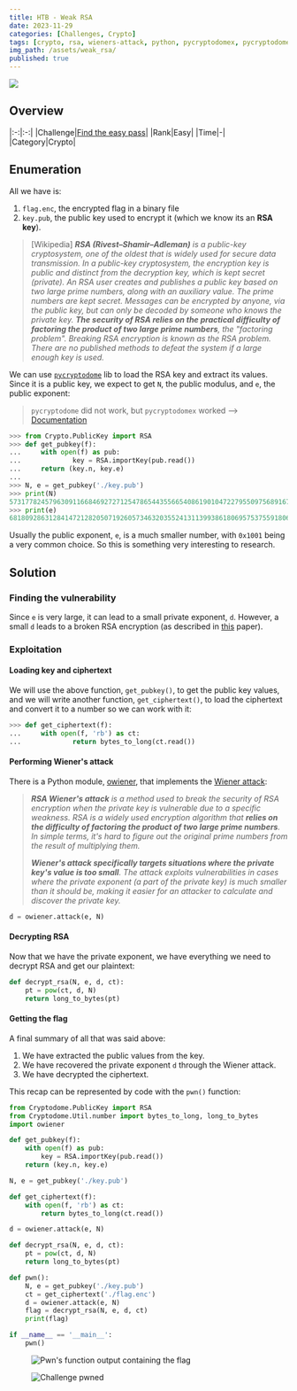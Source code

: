 ```yaml
---
title: HTB - Weak RSA
date: 2023-11-29
categories: [Challenges, Crypto]
tags: [crypto, rsa, wieners-attack, python, pycryptodomex, pycryptodome, owiener]
img_path: /assets/weak_rsa/
published: true
---
```


![](chall_banner.png)

## Overview

|:-:|:-:|
|Challenge|[Find the easy pass](https://app.hackthebox.com/challenges/6)|
|Rank|Easy|
|Time|-|
|Category|Crypto|


## Enumeration

All we have is:
1. `flag.enc`, the encrypted flag in a binary file
2. `key.pub`, the public key used to encrypt it (which we know its an **RSA key**).

> [Wikipedia] _**RSA (Rivest–Shamir–Adleman)** is a public-key cryptosystem, one of the oldest that is widely used for secure data transmission. In a public-key cryptosystem, the encryption key is public and distinct from the decryption key, which is kept secret (private). An RSA user creates and publishes a public key based on two large prime numbers, along with an auxiliary value. The prime numbers are kept secret. Messages can be encrypted by anyone, via the public key, but can only be decoded by someone who knows the private key. **The security of RSA relies on the practical difficulty of factoring the product of two large prime numbers**, the "factoring problem". Breaking RSA encryption is known as the RSA problem. There are no published methods to defeat the system if a large enough key is used._

We can use [`pycryptodome`](https://pycryptodome.readthedocs.io/en/latest/) lib to load the RSA key and extract its values. Since it is a public key, we expect to get `N`, the public modulus, and `e`, the public exponent:

> `pycryptodome` did not work, but `pycryptodomex` worked --> [Documentation](https://pycryptodome.readthedocs.io/en/latest/src/installation.html)

```python
>>> from Crypto.PublicKey import RSA
>>> def get_pubkey(f):
...     with open(f) as pub:
...             key = RSA.importKey(pub.read())
...     return (key.n, key.e)
...
>>> N, e = get_pubkey('./key.pub')
>>> print(N)
573177824579630911668469272712547865443556654086190104722795509756891670023259031275433509121481030331598569379383505928315495462888788593695945321417676298471525243254143375622365552296949413920679290535717172319562064308937342567483690486592868352763021360051776130919666984258847567032959931761686072492923
>>> print(e)
68180928631284147212820507192605734632035524131139938618069575375591806315288775310503696874509130847529572462608728019290710149661300246138036579342079580434777344111245495187927881132138357958744974243365962204835089753987667395511682829391276714359582055290140617797814443530797154040685978229936907206605
```

Usually the public exponent, `e`, is a much smaller number, with `0x1001` being a very common choice. So this is something very interesting to research.

## Solution

### Finding the vulnerability

Since `e` is very large, it can lead to a small private exponent, `d`. However, a small `d` leads to a broken RSA encryption (as described in [this](https://crypto.stanford.edu/~dabo/pubs/papers/RSA-survey.pdf) paper).

### Exploitation

#### Loading key and ciphertext

We will use the above function, `get_pubkey()`, to get the public key values, and we will write another function, `get_ciphertext()`, to load the ciphertext and convert it to a number so we can work with it:

```python
>>> def get_ciphertext(f):
...     with open(f, 'rb') as ct:
...             return bytes_to_long(ct.read())
```

#### Performing Wiener's attack

There is a Python module, [owiener](https://github.com/orisano/owiener), that implements the [Wiener attack](https://sagi.io/crypto-classics-wieners-rsa-attack/):

> _**RSA Wiener's attack** is a method used to break the security of RSA encryption when the private key is vulnerable due to a specific weakness. RSA is a widely used encryption algorithm that **relies on the difficulty of factoring the product of two large prime numbers**. In simple terms, it's hard to figure out the original prime numbers from the result of multiplying them._
>
> _**Wiener's attack specifically targets situations where the private key's value is too small**. The attack exploits vulnerabilities in cases where the private exponent (a part of the private key) is much smaller than it should be, making it easier for an attacker to calculate and discover the private key._

```python
d = owiener.attack(e, N)
```

#### Decrypting RSA

Now that we have the private exponent, we have everything we need to decrypt RSA and get our plaintext:

```python
def decrypt_rsa(N, e, d, ct):
	pt = pow(ct, d, N)
	return long_to_bytes(pt)
```

#### Getting the flag

A final summary of all that was said above:
1. We have extracted the public values from the key.
2. We have recovered the private exponent `d` through the Wiener attack.
3. We have decrypted the ciphertext.

This recap can be represented by code with the `pwn()` function:

```python
from Cryptodome.PublicKey import RSA
from Cryptodome.Util.number import bytes_to_long, long_to_bytes
import owiener

def get_pubkey(f):
	with open(f) as pub:
		key = RSA.importKey(pub.read())
	return (key.n, key.e)

N, e = get_pubkey('./key.pub')

def get_ciphertext(f):
	with open(f, 'rb') as ct:
		return bytes_to_long(ct.read())

d = owiener.attack(e, N)

def decrypt_rsa(N, e, d, ct):
	pt = pow(ct, d, N)
	return long_to_bytes(pt)

def pwn():
	N, e = get_pubkey('./key.pub')
	ct = get_ciphertext('./flag.enc')
	d = owiener.attack(e, N)
	flag = decrypt_rsa(N, e, d, ct)
	print(flag)

if __name__ == '__main__':
	pwn()
```

<figure>
    <img src="output_flag.png"
    alt="Pwn's function output containing the flag" >
</figure>

<figure>
    <img src="chall_pwned.png"
    alt="Challenge pwned" >
</figure>